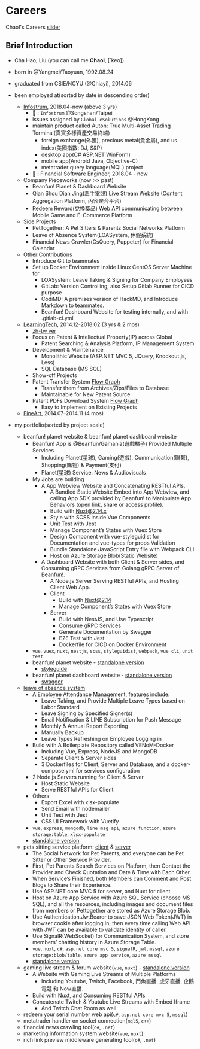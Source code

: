 # Careers
Chaol's Careers [slider](https://docs.google.com/presentation/d/1Zg-5n2su0tPHKzsq8C90hXWpl-UMPeuu2bDGJ9zWu8A/edit?usp=sharing)

## Brief Introduction
- Cha Hao, Liu (you can call me **Chaol**, [\`keo])
- born in @Yangmei/Taoyuan, 1992.08.24
- graduated from CSIE/NCYU (@Chiayi), 2014.06

- been employed at(sorted by date in descending order)
  - [Infostrum](/3.%20infostrum-1804), 2018.04-now (above 3 yrs)
    - :office: : `Infostrum` @Songshan/Taipei
    - issues assigned by `Global eSolutions` @HongKong
    - maintain product called Auton: True Multi-Asset Trading Terminal(真實多樣資產交易終端)
      - foreign exchange(外匯), precious metal(貴金屬), and us index(美國指數: DJ, S&P)
      - desktop app(C# ASP.NET WinForm)
      - mobile app(Android Java, Objective-C)
      - metatrader query language(MQL) project
    - :construction_worker: : Financial Software Engineer, 2018.04 - now
  - Company Pieceworks (now >> past)
    - Beanfun! Planet & Dashboard Website
    - Qian Shou Dian Jing(牽手電競) Live Stream Website (Content Aggregation Platform, 內容聚合平台)
    - Redeem Reward(兌換獎品) Web API communicating between Mobile Game and E-Commerce Platform
  - Side Projects
    - PetTogether: A Pet Sitters & Parents Social Networks Platform
    - Leave of Absence System(LOASystem, 休假系統)
    - Financial News Crawler(CsQuery, Puppeter) for Financial Calendar
  - Other Contributions
    - Introduce Git to teammates
    - Set up Docker Environment inside Linux CentOS Server Machine for
      - LOASystem: Leave Taking & Signing for Company Employees
      - GitLab: Version Controlling, also Setup Gitlab Runner for CICD purpose
      - CodiMD: A premises version of HackMD, and Introduce Markdown to teammates.
      - Beanfun! Dashboard Website for testing internally, and with .gitlab-ci.yml
  - [LearningTech](/2.%20ltc-1412-1802), 2014.12-2018.02 (3 yrs & 2 mos)
    - [zh-tw ver](/2.%20ltc-1412-1802/README.zh-tw.md)
    - Focus on Patent & Intellectual Property(IP) across Global
      - Patent Searching & Analysis Platform, IP Management System
    - Development & Maintenance
      - Monolithic Website (ASP.NET MVC 5, JQuery, Knockout.js, Less)
      - SQL Database (MS SQL)
    - Show-off Projects
    - Patent Transfer System [Flow Graph](https://github.com/ChaoLiou/Careers/tree/master/2.%20ltc-1412-1802#patents-transfer-system-arrow_up_small)
      - Transfer them from Archives/Zips/Files to Database
      - Maintainable for New Patent Source
    - Patent PDFs Download System [Flow Graph](https://github.com/ChaoLiou/Careers/tree/master/2.%20ltc-1412-1802#patent-pdfs-download-system-arrow_up_small)
      - Easy to Implement on Existing Projects
  - [FineArt](/1.%20fineart-1407-1411), 2014.07-2014.11 (4 mos)
  
- my portfolio(sorted by project scale)
  - beanfun! planet website & beanfun! planet dashboard website
    - Beanfun! App is @Beanfun/Gamania(遊戲橘子) Provided Multiple Services
      - Including Planet(星球), Gaming(遊戲), Communication(聯繫), Shopping(購物) & Payment(支付)
      - Planet(星球) Service: News & Audiovisuals
    - My Jobs are building
      - A App Webview Website and Concatenating RESTful APIs.
        - A Bundled Static Website Embed into App Webview, and calling App SDK provided by Beanfun! to Manipulate App Behaviors (open link, share or access profile).
        - Build with Nuxt@2.14.x 
        - Style with SCSS inside Vue Components
        - Unit Test with Jest
        - Manage Component’s States with Vuex Store
        - Design Component with vue-styleguidist for Documentation and vue-types for props Validation
        - Bundle Standalone JavaScript Entry file with Webpack CLI
        - Host on Azure Storage Blob(Static Website)
      - A Dashboard Website with both Client & Server sides, and Consuming gRPC Services from Golang gRPC Server of Beanfun!.
        - A Node.js Server Serving RESTful APIs, and Hosting Client Web App.
        - Client
          - Build with Nuxt@2.14
          - Manage Component’s States with Vuex Store
        - Server
          - Build with NestJS, and Use Typescript
          - Consume gRPC Services
          - Generate Documentation by Swagger
          - E2E Test with Jest
          - Dockerfile for CICD on Docker Environment
    - `vue`, `vuex`, `nuxt`, `nestjs`, `scss`, `styleguidist`, `webpack`, `vue cli`, `unit test`
    - beanfun! planet website - [standalone version](https://chaolnewsfrontendpage.z7.web.core.windows.net/#/)
      - [styleguide](https://chaolnewsfrontendpage.z7.web.core.windows.net/styleguide/)
    - beanfun! planet dashboard website - [standalone version](https://chaolnewsbackstage.z7.web.core.windows.net/)
      - [swagger](https://chaolnewsbackstage.z7.web.core.windows.net/api/)
  - [leave of absence system](https://github.com/ChaoLiou/LOASystem)
    - A Employee Attendance Management, features include:
      - Leave Taking, and Provide Multiple Leave Types based on Labor Standard
      - Leave Signing by Specified Signer(s)
      - Email Notification & LINE Subscription for Push Message
      - Monthly & Annual Report Exporting
      - Manually Backup
      - Leave Types Refreshing on Employee Logging in
    - Build with A Boilerplate Repository called VENoM-Docker
      - Including Vue, Express, NodeJS and MongoDB
      - Separate Client & Server sides
      - 3 Dockerfiles for Client, Server and Database, and a docker-compose.yml for services configuration
    - 2 Node.js Servers running for Client & Server
      - Host Static Website
      - Serve RESTful APIs for Client
    - Others
      - Export Excel with xlsx-populate
      - Send Email with nodemailer
      - Unit Test with Jest
      - CSS UI Framework with Vuetify
    - `vue`, `express`, `mongodb`, `line msg api`, `azure function`, `azure storage:table`, `xlsx-populate`
    - [standalone version](https://chaolloasystem.z7.web.core.windows.net)
  - pets sitting service platform: [client](https://github.com/ChaoLiou/Pettogether) & [server](https://github.com/ChaoLiou/PettogetherServer)
    - The Social Network for Pet Parents, and everyone can be Pet Sitter or Other Service Provider.
    - First, Pet Parents Search Services on Platform, then Contact the Provider and Check Quotation and Date & Time with Each Other.
    - When Service’s Finished, both Members can Comment and Post Blogs to Share their Experience.
    - Use ASP.NET core MVC 5 for server, and Nuxt for client
    - Host on Azure App Service with Azure SQL Service (choose MS SQL), and all the resources, including images and document files from members or Pettogether are stored as Azure Storage Blob.
    - Use Authentication.JwtBearer to save JSON Web Token(JWT) in browser cookie after logging in, then every time calling Web API with JWT can be available to validate identity of caller.
    - Use SignalR(WebSocket) for Communication System, and store members’ chatting history in Azure Storage Table.
    - `vue`, `nuxt`, `c#`, `asp.net core mvc 5`, `signalR`, `jwt`, `mssql`, `azure storage:blob/table`, `azure app service`, `azure mssql`
    - [standalone version](https://chaolpettogether.z7.web.core.windows.net)
  - gaming live stream & forum website(`vue`, `nuxt`) - [standalone version](https://chaolqsdj.z7.web.core.windows.net/#/)
    - A Website with Gaming Live Streams of Multiple Platforms
      - Including Youtube, Twitch, Facebook, 鬥魚直播, 虎牙直播, 企鵝電競 和 Now直播.
    - Build with Nuxt, and Consuming RESTful APIs
    - Concatenate Twitch & Youtube Live Streams with Embed Iframe
      - And Twitch Chat Room as well
  - redeem your serial number web api(`c#`, `asp.net core mvc 5`, `mssql`)
  - metatrader handler on socket connection(`mql5`, `c++`)
  - financial news crawling tool(`c#`, `.net`)
  - marketing information system website(`vue`, `nuxt`)
  - rich link preview middleware generating tool(`c#`, `.net`)
